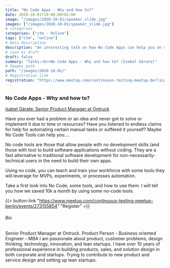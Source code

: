 ```yaml
---
title: "No Code Apps - Why and how to?"
date: 2020-10-01T19:00:00+02:00
image: "/images/2020-10-01/speaker_slide.jpg"
images: ["/images/2020-10-01/speaker_slide.jpg"]
# categories
categories: ["ctm - Online"]
tags: ["ctm", "online"]
# meta description
description: "An interesting talk on how No Code Apps can help you on your daily work."
# save as draft
draft: false
summary: "Talks:<br>No Code Apps - Why and how to? (Isabel Gárate)"
# Images path
path: "/images/2020-10-01/"
# Registration link
registration: "https://www.meetup.com/continuous-testing-meetup-berlin/events/273155854"
---
```


### No Code Apps - Why and how to?
[Isabel Gárate: Senior Product Manager at Ontruck](https://www.linkedin.com/in/isabelgarate/)

Have you ever had a problem or an idea and never got to solve or implement it due to time or resources? Have you listened to endless claims for help for automating certain manual tasks or suffered it yourself? Maybe No Code Tools can help you….

No code tools are those that allow people with no development skills (and those with too) to build software applications without coding. They are a fast alternative to traditional software development for non-necessarily-technical users in the need to build their own apps.

Using no code, you can teach and train your workforce with some tools they will leverage for MVPs, experiments, or processes automation.

Take a first look into No Code, some tools, and how to use them. I will tell you how we saved 10k a month by using some no-code tools.

{{< button-link "https://www.meetup.com/continuous-testing-meetup-berlin/events/273155854" "Register" >}}

###### Bio
Senior Product Manager at Ontruck.
Product Person - Business oriented Engineer - MBA
I am passionate about product, customer problems, design thinking, technology, innovation, and lean startups.
I have over 10 years of professional experience in building products, sales, and solution design in both corporate and startups.
Trying to contribute to new product and service design and setting up lean startups.
